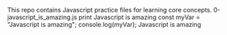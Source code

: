 This repo contains Javascript practice files for learning core concepts.
0-javascript_is_amazing.js
print Javascript is amazing 
const myVar = "Javascript is amazing"; console.log(myVar);
Javascript is amazing
